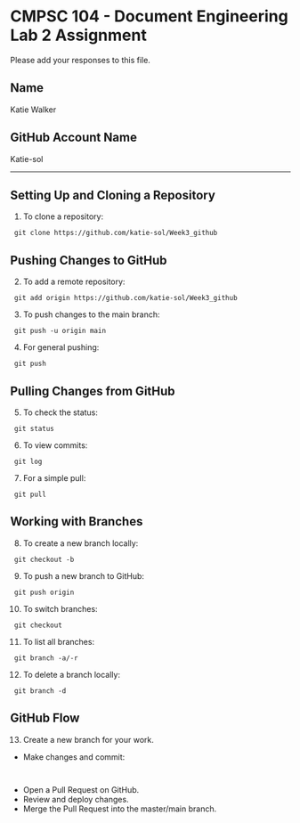 # CMPSC 104 - Document Engineering Lab 2 Assignment

Please add your responses to this file.

## Name
Katie Walker

## GitHub Account Name
Katie-sol

---

## Setting Up and Cloning a Repository
1. To clone a repository:
  ```
   git clone https://github.com/katie-sol/Week3_github
  ```

## Pushing Changes to GitHub
2. To add a remote repository:
  ```
   git add origin https://github.com/katie-sol/Week3_github
  ```
3. To push changes to the main branch:
  ```
   git push -u origin main
  ```
4. For general pushing:
  ```
   git push
  ```

## Pulling Changes from GitHub
5. To check the status:
  ```
   git status
  ```
6. To view commits:
  ```
   git log
  ```
7. For a simple pull:
  ```
   git pull
  ```

## Working with Branches
8. To create a new branch locally:
  ```
   git checkout -b
  ```
9. To push a new branch to GitHub:
  ```
   git push origin
  ```
10. To switch branches:
  ```
   git checkout
  ```
11. To list all branches:
  ```
   git branch -a/-r
  ```
12. To delete a branch locally:
  ```
   git branch -d
  ```

## GitHub Flow
13. Create a new branch for your work.
- Make changes and commit:
  ```
   
  ```
- Open a Pull Request on GitHub.
- Review and deploy changes.
- Merge the Pull Request into the master/main branch.